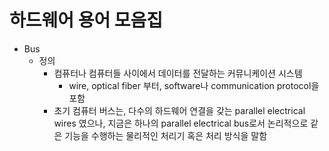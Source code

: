 # 하드웨어 용어 모음집

- Bus
  - 정의
    - 컴퓨터나 컴퓨터들 사이에서 데이터를 전달하는 커뮤니케이션 시스템
      - wire, optical fiber 부터, software나 communication protocol을 포함
    - 초기 컴퓨터 버스는, 다수의 하드웨어 연결을 갖는 parallel electrical wires 였으나, 지금은 하나의 parallel electrical bus로서 논리적으로 같은 기능을 수행하는 물리적인 처리기 혹은 처리 방식을 말함
